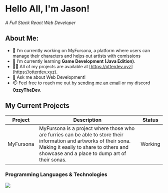 <!-- 2022-2023 OzzyTheDev, Please Don't Copy -->

# Hello All, I'm Jason!
_A Full Stack React Web Developer_


## About Me:

<!-- - 🧑‍💻 I'm a University Student who enjoys coding Websites -->
- 🔭 I’m currently working on MyFursona, a platform where users can manage their characters and helps out artists with comissions
- 🌱 I’m currently learning **Game Development (Java Edition)**.
- 👨‍💻 All of my projects are available at [https://otterdev.xyz](https://otterdev.xyz).
- 💬 Ask me about Web Development!
- 📫 Feel free to reach me out by [sending me an email](ozzythedev@outlook.com) or my discord **OzzyTheDev**.

## My Current Projects

|   Project   | Description |   Status    |
| ----------- | ----------- |  ---------- | 
| MyFursona | MyFursona is a project where those who are furries can be able to store their information and artworks of their sona. Making it easily to share to others and showcase and a place to dump art of their sonas. | Working

### Programming Languages & Technologies

<img src="https://skillicons.dev/icons?i=js,ts,java,py,react,mongodb,cpp,cs,kotlin,graphql,postgresql,sass,go" />
